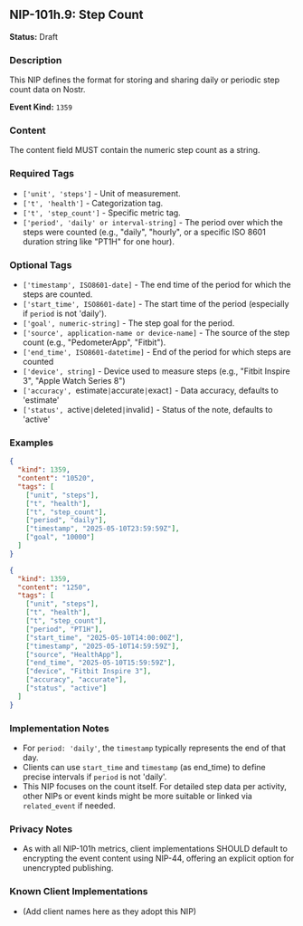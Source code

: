 ## NIP-101h.9: Step Count

**Status:** Draft

### Description
This NIP defines the format for storing and sharing daily or periodic step count data on Nostr.

**Event Kind:** `1359`

### Content
The content field MUST contain the numeric step count as a string.

### Required Tags
- `['unit', 'steps']` - Unit of measurement.
- `['t', 'health']` - Categorization tag.
- `['t', 'step_count']` - Specific metric tag.
- `['period', 'daily' or interval-string]` - The period over which the steps were counted (e.g., "daily", "hourly", or a specific ISO 8601 duration string like "PT1H" for one hour).

### Optional Tags
- `['timestamp', ISO8601-date]` - The end time of the period for which the steps are counted.
- `['start_time', ISO8601-date]` - The start time of the period (especially if `period` is not 'daily').
- `['goal', numeric-string]` - The step goal for the period.
- `['source', application-name or device-name]` - The source of the step count (e.g., "PedometerApp", "Fitbit").
- `['end_time', ISO8601-datetime]` - End of the period for which steps are counted
- `['device', string]` - Device used to measure steps (e.g., "Fitbit Inspire 3", "Apple Watch Series 8")
- `['accuracy', `estimate` | `accurate` | `exact`]` - Data accuracy, defaults to 'estimate'
- `['status', `active` | `deleted` | `invalid`]` - Status of the note, defaults to 'active'

### Examples
```json
{
  "kind": 1359,
  "content": "10520",
  "tags": [
    ["unit", "steps"],
    ["t", "health"],
    ["t", "step_count"],
    ["period", "daily"],
    ["timestamp", "2025-05-10T23:59:59Z"],
    ["goal", "10000"]
  ]
}
```

```json
{
  "kind": 1359,
  "content": "1250",
  "tags": [
    ["unit", "steps"],
    ["t", "health"],
    ["t", "step_count"],
    ["period", "PT1H"],
    ["start_time", "2025-05-10T14:00:00Z"],
    ["timestamp", "2025-05-10T14:59:59Z"],
    ["source", "HealthApp"],
    ["end_time", "2025-05-10T15:59:59Z"],
    ["device", "Fitbit Inspire 3"],
    ["accuracy", "accurate"],
    ["status", "active"]
  ]
}
```

### Implementation Notes
- For `period: 'daily'`, the `timestamp` typically represents the end of that day.
- Clients can use `start_time` and `timestamp` (as end_time) to define precise intervals if `period` is not 'daily'.
- This NIP focuses on the count itself. For detailed step data per activity, other NIPs or event kinds might be more suitable or linked via `related_event` if needed.

### Privacy Notes
- As with all NIP-101h metrics, client implementations SHOULD default to encrypting the event content using NIP-44, offering an explicit option for unencrypted publishing.

### Known Client Implementations
- (Add client names here as they adopt this NIP) 